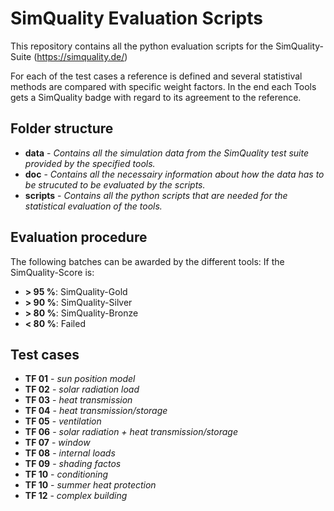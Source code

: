 # SimQuality Evaluation Scripts
This repository contains all the python evaluation scripts for the SimQuality-Suite (https://simquality.de/) 

For each of the test cases a reference is defined and several statistival methods are compared with specific weight factors. In the end each Tools gets a SimQuality badge with regard to its agreement to the reference.

## Folder structure

* **data** - _Contains all the simulation data from the SimQuality test suite provided by the specified tools._
* **doc** - _Contains all the necessairy information about how the data has to be strucuted to be evaluated by the scripts._
* **scripts** - _Contains all the python scripts that are needed for the statistical evaluation of the tools._

## Evaluation procedure

The following batches can be awarded by the different tools:
If the SimQuality-Score is:
-  <b>> 95 %</b>: SimQuality-Gold
-  <b>> 90 %</b>: SimQuality-Silver
-  <b>> 80 %</b>: SimQuality-Bronze
-  <b>< 80 %</b>: Failed
  
## Test cases 
  
* **TF 01** - _sun position model_
* **TF 02** - _solar radiation load_
* **TF 03** - _heat transmission_
* **TF 04** - _heat transmission/storage_
* **TF 05** - _ventilation_
* **TF 06** - _solar radiation + heat transmission/storage_
* **TF 07** - _window_
* **TF 08** - _internal loads_
* **TF 09** - _shading factos_
* **TF 10** - _conditioning_
* **TF 10** - _summer heat protection_
* **TF 12** - _complex building_
